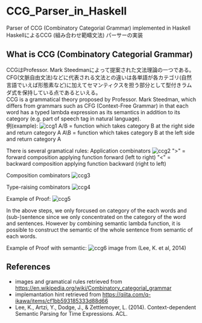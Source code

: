 # CCG_Parser_in_Haskell
Parser of CCG (Combinatory Categorial Grammar) implemented in Haskell  
HaskellによるCCG (組み合わせ範疇文法) パーサーの実装

## What is CCG (Combinatory Categorial Grammar)
CCGはProfessor. Mark Steedmanによって提案された文法理論の一つである。CFG(文脈自由文法)などに代表される文法との違いは各単語が各カテゴリ(自然言語でいえば形態素など)に加えてセマンティクスを担う部分として型付きラムダ式を保持している点であるといえる。  
CCG is a grammatical theory proposed by Professor. Mark Steedman, which differs from grammars such as CFG (Context-Free Grammar) in that each word has a typed lambda expression as its semantics in addition to its category (e.g. part of speech tag in natural language).  
例(example):
![ccg1](https://user-images.githubusercontent.com/44910734/141712546-0dacaff3-e69d-4168-a081-b189a9fb7df9.JPG)
A/B = function which takes category B at the right side and return category A
A\B = function which takes category B at the left side and return category A

There is several gramatical rules:
Application combinators
![ccg2](https://user-images.githubusercontent.com/44910734/141713368-03e38218-b7ac-4fa4-b785-6446d709c1b9.JPG)
">" = forward composition applying function forward (left to right)
"<" = backward composition applying function backward (right to left)

Composition combinators
![ccg3](https://user-images.githubusercontent.com/44910734/141713371-80c31f56-9349-475f-b10f-fc4642c0faad.JPG)

Type-raising combinators
![ccg4](https://user-images.githubusercontent.com/44910734/141713377-3eb06197-009f-40a1-a90a-d0b4bf64455a.JPG)

Example of Proof:
![ccg5](https://user-images.githubusercontent.com/44910734/141713635-1952a3c2-cf66-41f4-bf57-6250e8a93e36.JPG)

In the above steps, we only forcused on category of the each words and (sub-)sentence since we only concentrated on the category of the word and sentences. However by combining semantic lambda function, it is possible to construct the semantic of the whole sentence from semantic of each words.  

Example of Proof with semantic:
![ccg6](https://user-images.githubusercontent.com/44910734/141714155-b3772c5b-0a53-4dba-ae0d-43a1e2362050.JPG)
image from (Lee, K. et al, 2014)

## References
- images and gramatical rules retrieved from https://en.wikipedia.org/wiki/Combinatory_categorial_grammar
- implemantation hint retrieved from https://qiita.com/q-ikawa/items/cf1bb593185333d88d66
- Lee, K., Artzi, Y., Dodge, J., & Zettlemoyer, L. (2014). Context-dependent Semantic Parsing for Time Expressions. ACL.
